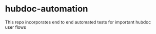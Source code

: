 # hubdoc-automation
This repo incorporates end to end automated tests for important hubdoc user flows
